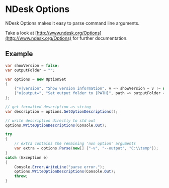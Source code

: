 ﻿# NDesk Options

NDesk Options makes it easy to parse command line arguments.

Take a look at [http://www.ndesk.org/Options](http://www.ndesk.org/Options) for further documentation.

## Example

```csharp
var showVersion = false;
var outputFolder = "";

var options = new OptionSet
{
    {"v|version", "Show version information", v => showVersion = v != null},
    {"o|output=", "Set output folder to {PATH}", path => outputFolder = path}
};

// get formatted description as string
var description = options.GetOptionDescriptions();

// write description directly to std out
options.WriteOptionDescriptions(Console.Out);

try
{
    // extra contains the remaining 'non option' arguments
    var extra = options.Parse(new[] {"-v", "--output", "C:\\temp"});
}
catch (Exception e)
{
    Console.Error.WriteLine("parse error.");
    options.WriteOptionDescriptions(Console.Out);
    throw;
}
```
